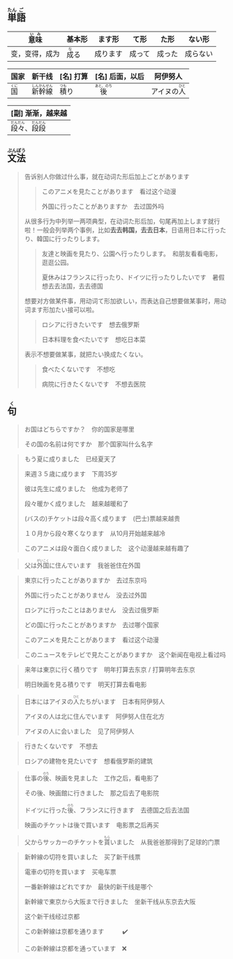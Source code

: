 ## <ruby>単<rt>たん</rt>語<rt>ご</rt></ruby>

| <ruby>意<rt>い</rt>味<rt>み</rt></ruby> | 基本形                       | ます形   | て形   | た形   | ない形   |
| --------------------------------------- | ---------------------------- | -------- | ------ | ------ | -------- |
| 变，变得，成为                          | <ruby>成<rt>な</rt>る</ruby> | 成ります | 成って | 成った | 成らない |

| 国家                         | 新干线                                                     | [名] 打算                      | [名] 后面，以后                    | 阿伊努人                             |
| ---------------------------- | ---------------------------------------------------------- | ------------------------------ | ---------------------------------- | ------------------------------------ |
| <ruby>国<rt>くに</rt></ruby> | <ruby>新<rt>しん</rt>幹<rt>かん</rt>線<rt>せん</rt></ruby> | <ruby>積<rt>つも</rt>り</ruby> | <ruby>後<rt>あと、のち</rt></ruby> | アイヌの<ruby>人<rt>ひと</rt></ruby> |

| [副] 渐渐，越来越                                            |
| ------------------------------------------------------------ |
| <ruby>段<rt>だん</rt>々<rt>だん</rt></ruby>、<ruby>段<rt>だん</rt>段<rt>だん</rt></ruby> |



## <ruby>文<rt>ぶん</rt>法<rt>ぽう</rt></ruby>

> 告诉别人你做过什么事，就在动词た形后加上ごとがあります
>
> > このアニメを見たことがあります　看过这个动漫
> >
> > 外国に行ったことがありますか　去过国外吗
>
> 
>
> 从很多行为中列举一两项典型，在动词た形后加，句尾再加上します就行啦！一般会列举两个事例，比如**去去韩国，去去日本**，日语用日本に行ったり、韓国に行ったりします。
>
> > 友達と映画を見たり、公園へ行ったりします。　和朋友看看电影，逛逛公园。
> >
> > 夏休みはフランスに行ったり、ドイツに行ったりしたいです　暑假想去去法国，去去德国
>
> 
>
> 想要对方做某件事，用动词て形加欲しい，而表达自己想要做某事时，用动词ます形加たい接可以啦。
>
> > ロシアに行きたいです　想去俄罗斯
> >
> > 日本料理を食べたいです　想吃日本菜
>
> 表示不想要做某事，就把たい换成たくない。
>
> > 食べたくないです　不想吃
> >
> > 病院に行きたくないです　不想去医院

## <ruby>句<rt>く</rt></ruby>

> お国はどちらですか？　你的国家是哪里
>
> その国の名前は何ですか　那个国家叫什么名字

> もう夏に成りました　已经夏天了
>
> 来週３５歳に成ります　下周35岁
>
> 彼は先生に成りました　他成为老师了
>
> 段々暖かく成りました　越来越暖和了
>
> (バスの)チケットは段々高く成ります　(巴士)票越来越贵
>
> １０月から段々寒くなります　从10月开始越来越冷
>
> このアニメは段々面白く成りました　这个动漫越来越有趣了

> 父は<ruby>外国<rt>がいこく</rt></ruby>に住んでいます　我爸爸住在外国

> 東京に行ったことがありますか　去过东京吗
>
> 外国に行ったことがありません　没去过外国
>
> ロシアに行ったことはありません　没去过俄罗斯
>
> どの国に行ったことがありますか　去过哪个国家
>
> このアニメを見たことがあります　看过这个动漫
>
> このニュースをテレビで見たことがありますか　这个新闻在电视上看过吗

> 来年は東京に行く積りです　明年打算去东京 / 打算明年去东京
>
> 明日映画を見る積りです　明天打算去看电影

> 日本にはアイヌの<ruby>人<rt>ひと</rt></ruby>たちがいます　日本有阿伊努人
>
> アイヌの人は北に住んでいます　阿伊努人住在北方
>
> アイヌの人に会いました　见了阿伊努人

> 行きたくないです　不想去
>
> ロシアの建物を見たいです　想看俄罗斯的建筑

> 仕事の<ruby>後<rt>のち</rt></ruby>、映画を見ました　工作之后，看电影了
>
> その後、映画館に行きました　那之后去了电影院
>
> ドイツに行った<ruby>後<rt>のち</rt></ruby>、フランスに行きます　去德国之后去法国
>
> 映画のチケットは後で買います　电影票之后再买

> 父からサッカーのチケットを<ruby>貰<rt>もら</rt>い</ruby>ました　从我爸爸那得到了足球的门票

> 新幹線の切符を買いました　买了新干线票
>
> 電車の切符を買います　买电车票
>
> 一番新幹線はどれですか　最快的新干线是哪个
>
> 新幹線で東京から大阪まで行きました　坐新干线从东京去大阪
>
> 这个新干线经过京都
>
> この新幹線は京都を通ります　　　✔️
>
> この新幹線は京都を通っています　❌